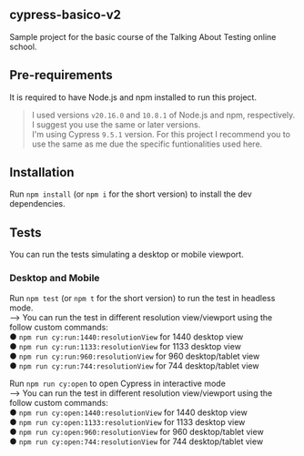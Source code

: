 ## cypress-basico-v2
Sample project for the basic course of the Talking About Testing online school.

## Pre-requirements
It is required to have Node.js and npm installed to run this project.
> I used versions `v20.16.0` and `10.8.1` of Node.js and npm, respectively. I suggest you use the same or later versions.<br>
> I'm using Cypress `9.5.1` version. For this project I recommend you to use the same as me due the specific funtionalities used here. 

## Installation
Run `npm install` (or `npm i` for the short version) to install the dev dependencies.

## Tests
You can run the tests simulating a desktop or mobile viewport.

### Desktop and Mobile
Run `npm test` (or `npm t` for the short version) to run the test in headless mode.<br>
--> You can run the test in different resolution view/viewport using the follow custom commands:<br>
● `npm run cy:run:1440:resolutionView` for 1440 desktop view<br>
● `npm run cy:run:1133:resolutionView` for 1133 desktop view<br>
● `npm run cy:run:960:resolutionView` for 960 desktop/tablet view<br>
● `npm run cy:run:744:resolutionView` for 744 desktop/tablet view<br>

Run `npm run cy:open` to open Cypress in interactive mode<br>
--> You can run the test in different resolution view/viewport using the follow custom commands:<br>
● `npm run cy:open:1440:resolutionView` for 1440 desktop view<br>
● `npm run cy:open:1133:resolutionView` for 1133 desktop view<br>
● `npm run cy:open:960:resolutionView` for 960 desktop/tablet view<br>
● `npm run cy:open:744:resolutionView` for 744 desktop/tablet view<br>
